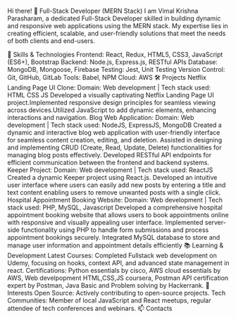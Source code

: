 Hi there! 👋
Full-Stack Developer (MERN Stack)
I am Vimal Krishna Parasharam, a dedicated Full-Stack Developer skilled in building dynamic and responsive web applications using the MERN stack. My expertise lies in creating efficient, scalable, and user-friendly solutions that meet the needs of both clients and end-users.

🚀 Skills & Technologies
Frontend: React, Redux, HTML5, CSS3, JavaScript (ES6+), Bootstrap
Backend: Node.js, Express.js, RESTful APIs
Database: MongoDB, Mongoose, Firebase
Testing: Jest, Unit Testing
Version Control: Git, GitHub, GitLab
Tools: Babel, NPM
Cloud: AWS
🛠 Projects
Netflix Landing Page UI Clone:
Domain: Web development | Tech stack used: HTML CSS JS
Developed a visually captivating Netflix Landing Page UI project.Implemented responsive design principles for seamless viewing across devices.Utilized JavaScript to add dynamic elements, enhancing interactions and navigation.
Blog Web Application:
Domain: Web development | Tech stack used: NodeJS, ExpressJS, MongoDB
Created a dynamic and interactive blog web application with user-friendly interface for seamless content creation, editing, and deletion. Assisted in designing and implementing CRUD (Create, Read, Update, Delete) functionalities for managing blog posts effectively. Developed RESTful API endpoints for efficient communication between the frontend and backend systems.
Keeper Project:
Domain: Web development | Tech stack used: ReactJS
Created a dynamic Keeper project using React.js. Developed an intuitive user interface where users can easily add new posts by entering a title and text content enabling users to remove unwanted posts with a single click.
Hospital Appointment Booking Website:
Domain: Web development | Tech stack used: PHP, MySQL, Javascript
Developed a comprehensive hospital appointment booking website that allows users to book appointments online with responsive and visually appealing user interface. Implemented server-side functionality using PHP to handle form submissions and process appointment bookings securely. Integrated MySQL database to store and manage user information and appointment details efficiently
📚 Learning & Development
Latest Courses: Completed Fullstack web development on Udemy, focusing on hooks, context API, and advanced state management in react.
Certifications: Python essentials by cisco, AWS cloud essentials by AWS, Web develpopment HTML,CSS,JS coursera, Postman API certification expert by Postman, Java Basic and Problem solving by Hackerrank.
🌟 Interests
Open Source: Actively contributing to open-source projects.
Tech Communities: Member of local JavaScript and React meetups, regular attendee of tech conferences and webinars.
📫 Contacts
